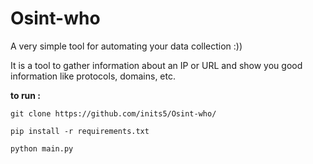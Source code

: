 # Osint-who
A very simple tool for automating your data collection :))

It is a tool to gather information about an IP or URL and show you good information like protocols, domains, etc.

**to run :**
```
git clone https://github.com/inits5/Osint-who/
```

```
pip install -r requirements.txt
```

```
python main.py
```
